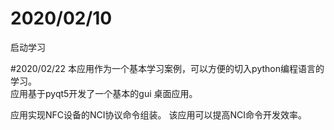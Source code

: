 # 2020/02/10
启动学习


#2020/02/22
本应用作为一个基本学习案例，可以方便的切入python编程语言的学习。   
应用基于pyqt5开发了一个基本的gui 桌面应用。   

应用实现NFC设备的NCI协议命令组装。
该应用可以提高NCI命令开发效率。
